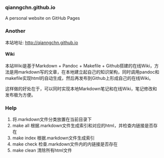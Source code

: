 ### qianngchn.github.io
A personal website on GitHub Pages

### Another
本站地址: <http://qianngchn.github.io>

#### Wiki
本站Wiki是基于Markdown + Pandoc + Makefile + Github搭建的在线Wiki，方法是用markdown写的文章，在本地建立起自己的知识架构，同时调用pandoc和makefile实现html的自动生成，然后再发布到Github上形成自己的在线Wiki。

这样做的好处在于，可以同时实现本地Markdown笔记和在线Wiki，笔记修改和发布极为方便。

### Help

1. 将.markdown文件分类放置在当前目录下
2. make all 根据.markdown文件生成索引和对应的html，并检查内链接是否存在
3. make index 根据.markdown文件生成索引
4. make check 检查.markdown文件内的内链接是否存在
5. make clean 清除所有html文件

